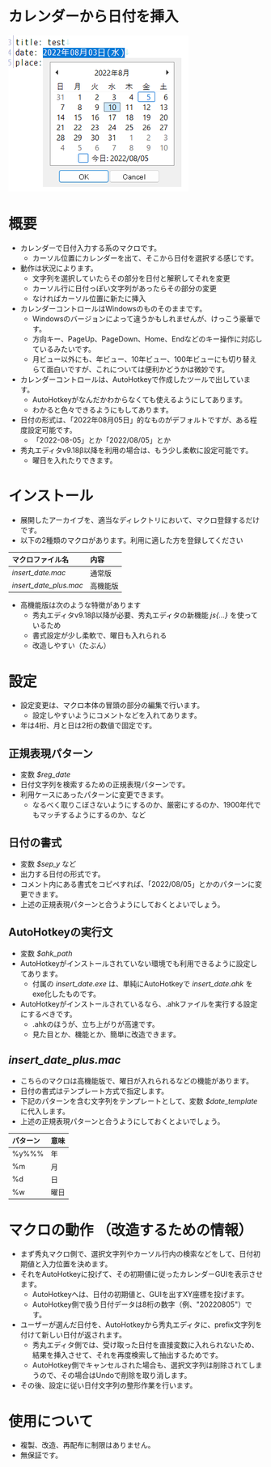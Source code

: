 # カレンダーから日付を挿入
![画像](img.png) 

# 概要
* カレンダーで日付入力する系のマクロです。
	+ カーソル位置にカレンダーを出て、そこから日付を選択する感じです。
* 動作は状況によります。
	+ 文字列を選択していたらその部分を日付と解釈してそれを変更
	+ カーソル行に日付っぽい文字列があったらその部分の変更
	+ なければカーソル位置に新たに挿入
* カレンダーコントロールはWindowsのものそのままです。
	+ Windowsのバージョンによって違うかもしれませんが、けっこう豪華です。
	+ 方向キー、PageUp、PageDown、Home、Endなどのキー操作に対応しているみたいです。
	+ 月ビュー以外にも、年ビュー、10年ビュー、100年ビューにも切り替えらて面白いですが、これについては便利かどうかは微妙です。
* カレンダーコントロールは、AutoHotkeyで作成したツールで出しています。
	+ AutoHotkeyがなんだかわからなくても使えるようにしてあります。
	+ わかると色々できるようにもしてあります。
* 日付の形式は、「2022年08月05日」的なものがデフォルトですが、ある程度設定可能です。
	+ 「2022-08-05」とか「2022/08/05」とか
* 秀丸エディタv9.18β以降を利用の場合は、もう少し柔軟に設定可能です。
	+ 曜日を入れたりできます。

# インストール
* 展開したアーカイブを、適当なディレクトリにおいて、マクロ登録するだけです。
* 以下の2種類のマクロがあります。利用に適した方を登録してください

|マクロファイル名       |内容     |
|:----------------------|:--------|
|*insert_date.mac*      |通常版   |
|*insert_date_plus.mac* |高機能版 |

* 高機能版は次のような特徴があります
	+ 秀丸エディタv9.18β以降が必要、秀丸エディタの新機能 *js{...}* を使っているため
	+ 書式設定が少し柔軟で、曜日も入れられる
	+ 改造しやすい（たぶん）

# 設定
* 設定変更は、マクロ本体の冒頭の部分の編集で行います。
	+ 設定しやすいようにコメントなどを入れてあります。
* 年は4桁、月と日は2桁の数値で固定です。

## 正規表現パターン
* 変数 *$reg_date*
* 日付文字列を検索するための正規表現パターンです。
* 利用ケースにあったパターンに変更できます。
	+ なるべく取りこぼさないようにするのか、厳密にするのか、1900年代でもマッチするようにするのか、など

## 日付の書式
* 変数 *$sep_y* など
* 出力する日付の形式です。
* コメント内にある書式をコピペすれば、「2022/08/05」とかのパターンに変更できます。
* 上述の正規表現パターンと合うようにしておくとよいでしょう。

## AutoHotkeyの実行文
* 変数 *$ahk_path*
* AutoHotkeyがインストールされていない環境でも利用できるように設定してあります。
	+ 付属の *insert_date.exe* は、単純にAutoHotkeyで *insert_date.ahk* を exe化したものです。
* AutoHotkeyがインストールされているなら、.ahkファイルを実行する設定にするべきです。
	+ .ahkのほうが、立ち上がりが高速です。
	+ 見た目とか、機能とか、簡単に改造できます。

## *insert_date_plus.mac*
* こちらのマクロは高機能版で、曜日が入れられるなどの機能があります。
* 日付の書式はテンプレート方式で指定します。
* 下記のパターンを含む文字列をテンプレートとして、変数 *$date_template* に代入します。
* 上述の正規表現パターンと合うようにしておくとよいでしょう。

|パターン |意味 |
|:--------|:----|
|%y%%%    |年   |
|%m       |月   |
|%d       |日   |
|%w       |曜日 |

# マクロの動作 （改造するための情報）
* まず秀丸マクロ側で、選択文字列やカーソル行内の検索などをして、日付初期値と入力位置を決めます。
* それをAutoHotkeyに投げて、その初期値に従ったカレンダーGUIを表示させます。
	+ AutoHotkeyへは、日付の初期値と、GUIを出すXY座標を投げます。
	+ AutoHotkey側で扱う日付データは8桁の数字（例、"20220805"）です。
* ユーザーが選んだ日付を、AutoHotkeyから秀丸エディタに、prefix文字列を付けて新しい日付が返されます。
	+ 秀丸エディタ側では、受け取った日付を直接変数に入れられないため、結果を挿入させて、それを再度検索して抽出するためです。
	+ AutoHotkey側でキャンセルされた場合も、選択文字列は削除されてしまうので、その場合はUndoで削除を取り消します。
* その後、設定に従い日付文字列の整形作業を行います。

# 使用について
* 複製、改造、再配布に制限はありません。
* 無保証です。
